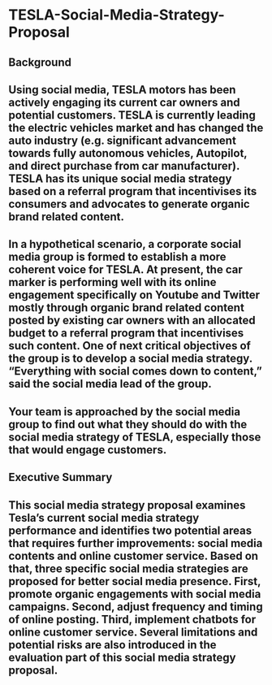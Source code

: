 # TESLA-Social-Media-Strategy-Proposal

## Background
## Using social media, TESLA motors has been actively engaging its current car owners and potential customers. TESLA is currently leading the electric vehicles market and has changed the auto industry (e.g. significant advancement towards fully autonomous vehicles, Autopilot, and direct purchase from car manufacturer). TESLA has its unique social media strategy based on a referral program that incentivises its consumers and advocates to generate organic brand related content.

## In a hypothetical scenario, a corporate social media group is formed to establish a more coherent voice for TESLA. At present, the car marker is performing well with its online engagement specifically on Youtube and Twitter mostly through organic brand related content posted by existing car owners with an allocated budget to a referral program that incentivises such content. One of next critical objectives of the group is to develop a social media strategy. “Everything with social comes down to content,” said the social media lead of the group.

## Your team is approached by the social media group to find out what they should do with the social media strategy of TESLA, especially those that would engage customers. 

## Executive Summary
## This social media strategy proposal examines Tesla’s current social media strategy performance and identifies two potential areas that requires further improvements: social media contents and online customer service. Based on that, three specific social media strategies are proposed for better social media presence. First, promote organic engagements with social media campaigns. Second, adjust frequency and timing of online posting. Third, implement chatbots for online customer service. Several limitations and potential risks are also introduced in the evaluation part of this social media strategy proposal.
